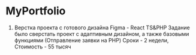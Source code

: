 # MyPortfolio
1. Верстка проекта с готового дизайна Figma - React TS&PHP
Задание было сверстать проект с адаптивным дизайном, а также базовыми функциями (Отправление заявки на PHP)
Сроки - 2 недели, Стоимость - 55 тысяч
